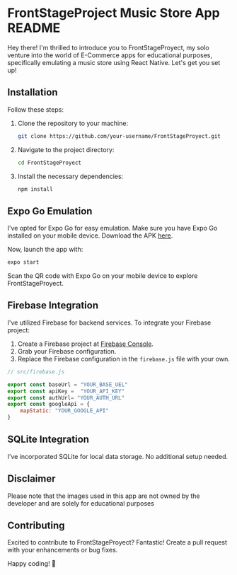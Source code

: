 # FrontStageProject Music Store App README

Hey there! I'm thrilled to introduce you to FrontStageProyect, my solo venture into the world of E-Commerce apps for educational purposes, specifically emulating a music store using React Native. Let's get you set up!

## Installation

Follow these steps:

1. Clone the repository to your machine:

   ```bash
   git clone https://github.com/your-username/FrontStageProyect.git
   ```

2. Navigate to the project directory:

   ```bash
   cd FrontStageProyect
   ```

3. Install the necessary dependencies:

   ```bash
   npm install
   ```

## Expo Go Emulation

I've opted for Expo Go for easy emulation. Make sure you have Expo Go installed on your mobile device. Download the APK [here](https://expo.dev/artifacts/eas/mgdTgZ6hG8eU9nMpj4A9CT.apk).

Now, launch the app with:

```bash
expo start
```

Scan the QR code with Expo Go on your mobile device to explore FrontStageProyect.

## Firebase Integration

I've utilized Firebase for backend services. To integrate your Firebase project:

1. Create a Firebase project at [Firebase Console](https://console.firebase.google.com/).
2. Grab your Firebase configuration.
3. Replace the Firebase configuration in the `firebase.js` file with your own.

```javascript
// src/firebase.js

export const baseUrl = "YOUR_BASE_UEL"
export const apiKey =  "YOUR_API_KEY"
export const authUrl= "YOUR_AUTH_URL"
export const googleApi = {
    mapStatic: "YOUR_GOOGLE_API"
}

```

## SQLite Integration

I've incorporated SQLite for local data storage. No additional setup needed.

## Disclaimer

Please note that the images used in this app are not owned by the developer and are solely for educational purposes

## Contributing

Excited to contribute to FrontStageProyect? Fantastic! Create a pull request with your enhancements or bug fixes.

Happy coding! 🚀

